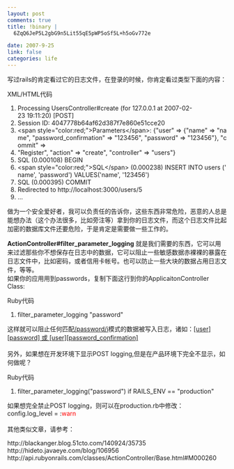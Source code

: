 ```yaml
--- 
layout: post
comments: true
title: !binary |
  6ZqQ6JeP5L2gbG9n5Lit55qE5pWP5oSf5L+h5oGv772e

date: 2007-9-25
link: false
categories: life
---
```

<p>写过rails的肯定看过它的日志文件，在登录的时候，你肯定看过类型下面的内容：</p>
<div class="codeText">
<div class="codeHead">XML/HTML代码</div>
<ol start="1" class="dp-xml">
    <li class="alt"><span><span>Processing&nbsp;UsersController#create&nbsp;(for&nbsp;127.0.0.1&nbsp;at&nbsp;2007-02-23&nbsp;19:11:20)&nbsp;[POST]&nbsp;&nbsp;&nbsp;&nbsp;</span></span></li>
    <li class=""><span>Session&nbsp;ID:&nbsp;4047778b64af62d387f7e860e51cce20&nbsp;&nbsp;&nbsp;&nbsp;</span></li>
    <li class="alt"><span><span class="tag">&lt;</span><span class="tag-name">span</span><span>&nbsp;</span><span class="attribute">style</span><span>=</span><span class="attribute-value">&quot;color:red;&quot;</span><span class="tag">&gt;</span><span>Parameters</span><span class="tag">&lt;/</span><span class="tag-name">span</span><span class="tag">&gt;</span><span>:&nbsp;{&quot;user&quot;&nbsp;=</span><span class="tag">&gt;</span><span>&nbsp;{&quot;name&quot;&nbsp;=</span><span class="tag">&gt;</span><span>&nbsp;&quot;name&quot;,&nbsp;&quot;password_confirmation&quot;&nbsp;=</span><span class="tag">&gt;</span><span>&nbsp;&quot;123456&quot;,&nbsp;&quot;password&quot;&nbsp;=</span><span class="tag">&gt;</span><span>&nbsp;&quot;123456&quot;},&nbsp;&quot;commit&quot;&nbsp;=</span><span class="tag">&gt;</span><span>&nbsp;&nbsp;&nbsp;&nbsp;&nbsp;</span></span></li>
    <li class=""><span>&quot;Register&quot;,&nbsp;&quot;action&quot;&nbsp;=<span class="tag">&gt;</span><span>&nbsp;&quot;create&quot;,&nbsp;&quot;controller&quot;&nbsp;=</span><span class="tag">&gt;</span><span>&nbsp;&quot;users&quot;}&nbsp;&nbsp;&nbsp;&nbsp;</span></span></li>
    <li class="alt"><span>SQL&nbsp;(0.000108)&nbsp;BEGIN&nbsp;&nbsp;&nbsp;&nbsp;</span></li>
    <li class=""><span><span class="tag">&lt;</span><span class="tag-name">span</span><span>&nbsp;</span><span class="attribute">style</span><span>=</span><span class="attribute-value">&quot;color:red;&quot;</span><span class="tag">&gt;</span><span>SQL</span><span class="tag">&lt;/</span><span class="tag-name">span</span><span class="tag">&gt;</span><span>&nbsp;(0.000238)&nbsp;INSERT&nbsp;INTO&nbsp;users&nbsp;('name',&nbsp;'password')&nbsp;VALUES('name',&nbsp;'123456')&nbsp;&nbsp;&nbsp;&nbsp;</span></span></li>
    <li class="alt"><span>SQL&nbsp;(0.000395)&nbsp;COMMIT&nbsp;&nbsp;&nbsp;&nbsp;</span></li>
    <li class=""><span>Redirected&nbsp;to&nbsp;http://localhost:3000/users/5&nbsp;&nbsp;&nbsp;&nbsp;</span></li>
    <li class="alt"><span>...&nbsp;&nbsp;&nbsp; <br />
    </span></li>
</ol>
</div>
<p>做为一个安全爱好者，我可以负责任的告诉你，这些东西非常危险，恶意的人总是能想办法（这个办法很多，比如旁注等）拿到你的日志文件，而这个日志文件比起加密的数据库文件还要危险，于是肯定是需要做一些工作的。</p>
<p><strong>ActionController#filter_parameter_logging</strong> 就是我们需要的东西，它可以用来过滤那些你不想保存在日志中的数据，它可以阻止一些敏感数据赤裸裸的暴露在日志文件中，比如密码，或者信用卡帐号。也可以防止一些大块的数据占用日志文件，等等。<br />
如果你的应用用到passwords，复制下面这行到你的ApplicaitonController&nbsp; Class:</p>
<div class="codeText">
<div class="codeHead">Ruby代码</div>
<ol start="1" class="dp-rb">
    <li class="alt"><span><span>filter_parameter_logging&nbsp;</span><span class="string">&quot;password&quot;</span><span>&nbsp; <br />
    </span></span></li>
</ol>
</div>
<p>这样就可以阻止任何匹配<u>/password/i</u>模式的数据被写入日志，诸如：<u>[user][password] 或 [user][password_confirmation]</u><br />
<br />
另外，如果想在开发环境下显示POST logging,但是在产品环境下完全不显示，如何做呢？</p>
<div class="codeText">
<div class="codeHead">Ruby代码</div>
<ol start="1" class="dp-rb">
    <li class="alt"><span><span>filter_parameter_logging(</span><span class="string">&quot;password&quot;</span><span>)&nbsp;</span><span class="keyword">if</span><span>&nbsp;RAILS_ENV&nbsp;==&nbsp;</span><span class="string">&quot;production&quot;</span><span>&nbsp; <br />
    </span></span></li>
</ol>
</div>
<p>如果想完全禁止POST logging，则可以在production.rb中修改：config.log_level = :<font color="#ff0000">warn</font><br />
<br />
其他类似文章，请参考：</p>
<p>http://blackanger.blog.51cto.com/140924/35735<br />
http://hideto.javaeye.com/blog/106956<br />
http://api.rubyonrails.com/classes/ActionController/Base.html#M000260</p>
